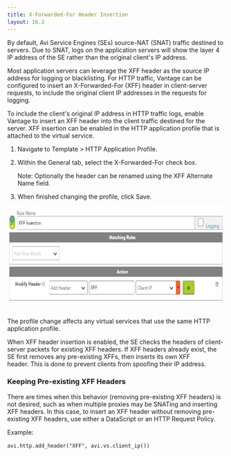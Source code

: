 ```yaml
---
title: X-Forwarded-For Header Insertion
layout: 16.2
---
```

By default, Avi Service Engines (SEs) source-NAT (SNAT) traffic destined to servers. Due to SNAT, logs on the application servers will show the layer 4 IP address of the SE rather than the original client's IP address. 

Most application servers can leverage the XFF header as the source IP address for logging or blacklisting.
For HTTP traffic, Vantage can be configured to insert an X-Forwarded-For (XFF) header in client-server requests, to include the original client IP addresses in the requests for logging.

To include the client's original IP address in HTTP traffic logs, enable Vantage to insert an XFF header into the client traffic destined for the server. XFF insertion can be enabled in the HTTP application profile that is attached to the virtual service.
<ol> 
 <li> <p>Navigate to Template &gt; HTTP Application Profile. </p> </li> 
 <li> <p>Within the General tab, select the X-Forwarded-For check box. </p> <p>Note: Optionally the header can be renamed using the XFF Alternate Name field.</p> </li> 
 <li> <p>When finished changing the profile, click Save.</p> </li> 
</ol> 

<a href="img/XFF-Policy.png"><img class="alignnone wp-image-254" src="img/XFF-Policy.png" alt="XFF Policy" width="722" height="223"></a>  

The profile change affects any virtual services that use the same HTTP application profile.

When XFF header insertion is enabled, the SE checks the headers of client-server packets for existing XFF headers. If XFF headers already exist, the SE first removes any pre-existing XFFs, then inserts its own XFF header. This is done to prevent clients from spoofing their IP address. 

### Keeping Pre-existing XFF Headers

There are times when this behavior (removing pre-existing XFF headers) is not desired, such as when multiple proxies may be SNATing and inserting XFF headers. In this case, to insert an XFF header without removing pre-existing XFF headers, use either a DataScript or an HTTP Request Policy.

Example: 

<pre><code class="language-lua">avi.http.add_header("XFF", avi.vs.client_ip())</code></pre>  

   

